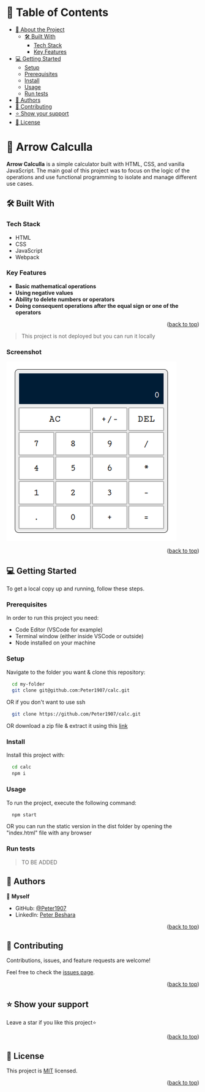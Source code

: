 <a name="readme-top"></a>

<!-- TABLE OF CONTENTS -->

# 📗 Table of Contents

- [📖 About the Project](#about-project)
  - [🛠 Built With](#built-with)
    - [Tech Stack](#tech-stack)
    - [Key Features](#key-features)
- [💻 Getting Started](#getting-started)
  - [Setup](#setup)
  - [Prerequisites](#prerequisites)
  - [Install](#install)
  - [Usage](#usage)
  - [Run tests](#run-tests)
- [👥 Authors](#authors)
- [🤝 Contributing](#contributing)
- [⭐️ Show your support](#support)
- [📝 License](#license)

<!-- PROJECT DESCRIPTION -->

# 📖 Arrow Calculla <a name="about-project"></a>

**Arrow Calculla** is a simple calculator built with HTML, CSS, and vanilla JavaScript.
The main goal of this project was to focus on the logic of the operations and use functional programming to isolate and manage different use cases.

## 🛠 Built With <a name="built-with"></a>

### Tech Stack <a name="tech-stack"></a>

- HTML
- CSS
- JavaScript
- Webpack

<!-- Features -->

### Key Features <a name="key-features"></a>

- **Basic mathematical operations**
- **Using negative values**
- **Ability to delete numbers or operators**
- **Doing consequent operations after the equal sign or one of the operators**

<p align="right">(<a href="#readme-top">back to top</a>)</p>

<!-- LIVE DEMO -->

> This project is not deployed but you can run it locally

### Screenshot

<img src="calc.png">

<p align="right">(<a href="#readme-top">back to top</a>)</p>

<!-- GETTING STARTED -->

## 💻 Getting Started <a name="getting-started"></a>

To get a local copy up and running, follow these steps.

### Prerequisites

In order to run this project you need:

- Code Editor (VSCode for example)
- Terminal window (either inside VSCode or outside)
- Node installed on your machine

### Setup

Navigate to the folder you want & clone this repository:

```sh
  cd my-folder
  git clone git@github.com:Peter1907/calc.git
```

OR if you don't want to use ssh
```sh
  git clone https://github.com/Peter1907/calc.git
```

OR download a zip file & extract it using this [link](https://github.com/Peter1907/calc/archive/refs/heads/main.zip)

### Install

Install this project with:

```sh
  cd calc
  npm i
```

### Usage

To run the project, execute the following command:

```sh
  npm start
```

OR you can run the static version in the dist folder by opening the "index.html" file with any browser

### Run tests

> TO BE ADDED
<!-- To run tests, run the following command: -->

<!--
Example command:

```sh
  bin/rails test test/models/article_test.rb
```
--->

<!-- AUTHORS -->

## 👥 Authors <a name="authors"></a>

👤 **Myself**

- GitHub: [@Peter1907](https://github.com/Peter1907)
- LinkedIn: [Peter Beshara](https://linkedin.com/in/linkedinhandle)

<p align="right">(<a href="#readme-top">back to top</a>)</p>

<!-- CONTRIBUTING -->

## 🤝 Contributing <a name="contributing"></a>

Contributions, issues, and feature requests are welcome!

Feel free to check the [issues page](../../issues/).

<p align="right">(<a href="#readme-top">back to top</a>)</p>

<!-- SUPPORT -->

## ⭐️ Show your support <a name="support"></a>

Leave a star if you like this project⭐️

<p align="right">(<a href="#readme-top">back to top</a>)</p>

<!-- LICENSE -->

## 📝 License <a name="license"></a>

This project is [MIT](./LICENSE) licensed.

<p align="right">(<a href="#readme-top">back to top</a>)</p>
